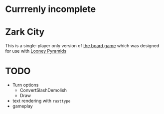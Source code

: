 # Currrenly incomplete

# Zark City

This is a single-player only version of [the board game](http://www.looneylabs.com/rules/zark-city) which was designed for use with [Looney Pyramids](http://www.looneylabs.com/looney-pyramids)

# TODO
* Turn options
  * ConvertSlashDemolish
  * Draw
* text rendering with `rusttype`
* gameplay
